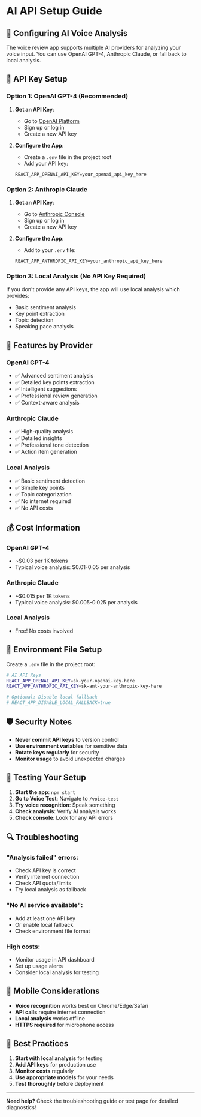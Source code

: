 # AI API Setup Guide

## 🤖 Configuring AI Voice Analysis

The voice review app supports multiple AI providers for analyzing your voice input. You can use OpenAI GPT-4, Anthropic Claude, or fall back to local analysis.

## 🔑 API Key Setup

### Option 1: OpenAI GPT-4 (Recommended)

1. **Get an API Key**:
   - Go to [OpenAI Platform](https://platform.openai.com/api-keys)
   - Sign up or log in
   - Create a new API key

2. **Configure the App**:
   - Create a `.env` file in the project root
   - Add your API key:
   ```
   REACT_APP_OPENAI_API_KEY=your_openai_api_key_here
   ```

### Option 2: Anthropic Claude

1. **Get an API Key**:
   - Go to [Anthropic Console](https://console.anthropic.com/)
   - Sign up or log in
   - Create a new API key

2. **Configure the App**:
   - Add to your `.env` file:
   ```
   REACT_APP_ANTHROPIC_API_KEY=your_anthropic_api_key_here
   ```

### Option 3: Local Analysis (No API Key Required)

If you don't provide any API keys, the app will use local analysis which provides:
- Basic sentiment analysis
- Key point extraction
- Topic detection
- Speaking pace analysis

## 🚀 Features by Provider

### OpenAI GPT-4
- ✅ Advanced sentiment analysis
- ✅ Detailed key points extraction
- ✅ Intelligent suggestions
- ✅ Professional review generation
- ✅ Context-aware analysis

### Anthropic Claude
- ✅ High-quality analysis
- ✅ Detailed insights
- ✅ Professional tone detection
- ✅ Action item generation

### Local Analysis
- ✅ Basic sentiment detection
- ✅ Simple key points
- ✅ Topic categorization
- ✅ No internet required
- ✅ No API costs

## 💰 Cost Information

### OpenAI GPT-4
- ~$0.03 per 1K tokens
- Typical voice analysis: $0.01-0.05 per analysis

### Anthropic Claude
- ~$0.015 per 1K tokens
- Typical voice analysis: $0.005-0.025 per analysis

### Local Analysis
- Free! No costs involved

## 🔧 Environment File Setup

Create a `.env` file in the project root:

```bash
# AI API Keys
REACT_APP_OPENAI_API_KEY=sk-your-openai-key-here
REACT_APP_ANTHROPIC_API_KEY=sk-ant-your-anthropic-key-here

# Optional: Disable local fallback
# REACT_APP_DISABLE_LOCAL_FALLBACK=true
```

## 🛡️ Security Notes

- **Never commit API keys** to version control
- **Use environment variables** for sensitive data
- **Rotate keys regularly** for security
- **Monitor usage** to avoid unexpected charges

## 🧪 Testing Your Setup

1. **Start the app**: `npm start`
2. **Go to Voice Test**: Navigate to `/voice-test`
3. **Try voice recognition**: Speak something
4. **Check analysis**: Verify AI analysis works
5. **Check console**: Look for any API errors

## 🔍 Troubleshooting

### "Analysis failed" errors:
- Check API key is correct
- Verify internet connection
- Check API quota/limits
- Try local analysis as fallback

### "No AI service available":
- Add at least one API key
- Or enable local fallback
- Check environment file format

### High costs:
- Monitor usage in API dashboard
- Set up usage alerts
- Consider local analysis for testing

## 📱 Mobile Considerations

- **Voice recognition** works best on Chrome/Edge/Safari
- **API calls** require internet connection
- **Local analysis** works offline
- **HTTPS required** for microphone access

## 🎯 Best Practices

1. **Start with local analysis** for testing
2. **Add API keys** for production use
3. **Monitor costs** regularly
4. **Use appropriate models** for your needs
5. **Test thoroughly** before deployment

---

**Need help?** Check the troubleshooting guide or test page for detailed diagnostics! 